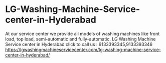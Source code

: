 # LG-Washing-Machine-Service-center-in-Hyderabad
At our service center we provide all models of washing machines like front load, top load, semi-automatic and fully-automatic. LG Washing Machine Service center in Hyderabad click to call us : 9133393345,9133393346 https://lgwashingmachineservicecenter.com/lg-washing-machine-service-center-in-hyderabad/
